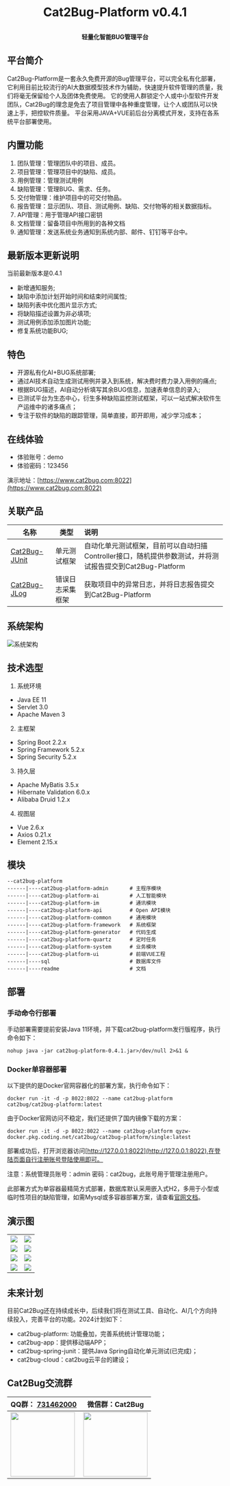 <h1 align="center" style="margin: 30px 0 30px; font-weight: bold;">Cat2Bug-Platform v0.4.1</h1>
<h4 align="center">轻量化智能BUG管理平台</h4>

## 平台简介

Cat2Bug-Platform是一套永久免费开源的Bug管理平台，可以完全私有化部署，它利用目前比较流行的AI大数据模型技术作为辅助，快速提升软件管理的质量，我们将毫无保留给个人及团体免费使用。
它的使用人群锁定个人或中小型软件开发团队，Cat2Bug的理念是免去了项目管理中各种重度管理，让个人或团队可以快速上手，把控软件质量。
平台采用JAVA+VUE前后台分离模式开发，支持在各系统平台部署使用。

## 内置功能

1.  团队管理：管理团队中的项目、成员。
2.  项目管理：管理项目中的缺陷、成员。
3.  用例管理：管理测试用例
4.  缺陷管理：管理BUG、需求、任务。
5.  交付物管理：维护项目中的可交付物品。
6.  报告管理：显示团队、项目、测试用例、缺陷、交付物等的相关数据指标。
7.  API管理：用于管理API接口密钥
8.  文档管理：留备项目中所用到的各种文档
9.  通知管理：发送系统业务通知到系统内部、邮件、钉钉等平台中。

## 最新版本更新说明

当前最新版本是0.4.1

* 新增通知服务;
* 缺陷中添加计划开始时间和结束时间属性;
* 缺陷列表中优化图片显示方式;
* 将缺陷描述设置为非必填项;
* 测试用例添加添加图片功能;
* 修复系统功能BUG;

## 特色

* 开源私有化AI+BUG系统部署;
* 通过AI技术自动生成测试用例并录入到系统，解决费时费力录入用例的痛点;
* 根据BUG描述，AI自动分析填写其余BUG信息，加速表单信息的录入;
* 已测试平台为生态中心，衍生多种缺陷监控测试框架，可以一站式解决软件生产运维中的诸多痛点；
* 专注于软件的缺陷的跟踪管理，简单直接，即开即用，减少学习成本；

## 在线体验

- 体验账号：demo
- 体验密码：123456

演示地址：[https://www.cat2bug.com:8022](https://www.cat2bug.com:8022)

## 关联产品

| 名称                                                       | 类型       | 说明                                                                |
|----------------------------------------------------------|----------|:------------------------------------------------------------------|
| [Cat2Bug-JUnit](https://gitee.com/cat2bug/cat2bug-junit) | 单元测试框架   | 自动化单元测试框架，目前可以自动扫描Controller接口，随机提供参数测试，并将测试报告提交到Cat2Bug-Platform |
| [Cat2Bug-JLog](https://gitee.com/cat2bug/cat2bug-jlog)   | 错误日志采集框架 | 获取项目中的异常日志，并将日志报告提交到Cat2Bug-Platform                              |

## 系统架构

![系统架构](readme/images/cat2bug-platform-framework.png)

## 技术选型

1. 系统环境

* Java EE 11
* Servlet 3.0
* Apache Maven 3

2. 主框架

* Spring Boot 2.2.x
* Spring Framework 5.2.x
* Spring Security 5.2.x

3. 持久层

* Apache MyBatis 3.5.x
* Hibernate Validation 6.0.x
* Alibaba Druid 1.2.x

4. 视图层

* Vue 2.6.x
* Axios 0.21.x
* Element 2.15.x

## 模块

````
--cat2bug-platform
------|----cat2bug-platform-admin       # 主程序模块
------|----cat2bug-platform-ai          # 人工智能模块
------|----cat2bug-platform-im          # 通讯模块
------|----cat2bug-platform-api         # Open API模块
------|----cat2bug-platform-common      # 通用模块
------|----cat2bug-platform-framework   # 系统框架
------|----cat2bug-platform-generator   # 代码生成
------|----cat2bug-platform-quartz      # 定时任务
------|----cat2bug-platform-system      # 业务模块
------|----cat2bug-platform-ui          # 前端VUE工程
------|----sql                          # 数据库文件
------|----readme                       # 文档
````

## 部署

### 手动命令行部署

手动部署需要提前安装Java 11环境，并下载cat2bug-platform发行版程序，执行命令如下：

```shell
nohup java -jar cat2bug-platform-0.4.1.jar>/dev/null 2>&1 &
```

### Docker单容器部署

以下提供的是Docker官网容器化的部署方案，执行命令如下：

```docker
docker run -it -d -p 8022:8022 --name cat2bug-platform cat2bug/cat2bug-platform:latest
```

由于Docker官网访问不稳定，我们还提供了国内镜像下载的方案：

```docker
docker run -it -d -p 8022:8022 --name cat2bug-platform qyzw-docker.pkg.coding.net/cat2bug/cat2bug-platform/single:latest
```

部署成功后，打开浏览器访问[http://127.0.0.1:8022](http://127.0.0.1:8022),在登陆页面自行注册账号登陆使用即可。

注意：系统管理员账号：admin    密码：cat2bug，此账号用于管理注册用户。

此部署方式为单容器最精简方式部署，数据库默认采用嵌入式H2，多用于小型或临时性项目的缺陷管理，如需Mysql或多容器部署方案，请查看[官网文档](https://www.cat2bug.com/download/cat2bug-platform/#%E9%83%A8%E7%BD%B2)。

## 演示图

<table>
    <tr>
        <td><img src="readme/images/1.png"></td>
        <td><img src="readme/images/2.png"></td>
    </tr>
    <tr>
        <td><img src="readme/images/3.png"></td>
        <td><img src="readme/images/4.png"></td>
    </tr>
    <tr>
        <td><img src="readme/images/5.png"></td>
        <td><img src="readme/images/6.png"></td>
    </tr>
    <tr>
        <td><img src="readme/images/7.png"></td>
        <td><img src="readme/images/8.png"></td>
    </tr>
</table>

## 未来计划

目前Cat2Bug还在持续成长中，后续我们将在测试工具、自动化、AI几个方向持续投入，完善平台的功能。2024计划如下：

* cat2bug-platform: 功能叠加，完善系统统计管理功能；
* cat2bug-app：提供移动端APP；
* cat2bug-spring-junit：提供Java Spring自动化单元测试(已完成)；
* cat2bug-cloud：cat2bug云平台的建设；

## Cat2Bug交流群

| QQ群： [731462000](https://qm.qq.com/cgi-bin/qm/qr?k=G_vJa478flcFo_1ohJxNYD0mRKafQ7I1&jump_from=webapi&authKey=EL0KrLpnjYWqNN9YXTVksNlNFrV9DHYyPMx2RVOhXqLzfnmc+Oz8oQ38aBOGx90t) | 微信群：Cat2Bug                                                                 |
|--------------------------------------------------------------------------------------------------------------------------------------------------------------------------------|-----------------------------------------------------------------------------|
| <img src="./readme/images/qq.png" style="width: 150px; height: 150px;">                                                                                                        | <img src="./readme/images/wechat.png" style="width: 150px; height: 150px;"> |
